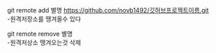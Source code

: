git remote add 별명 https://github.com/novb1492/깃허브프로젝트이름.git  
-원격저장소를 땡겨올수 있다  

git remote remove 별명  
-원격저상소 땡겨오는것 삭제  
